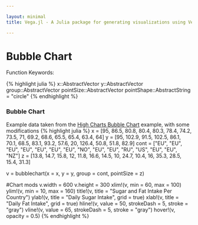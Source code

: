 ```yaml
---

layout: minimal
title: Vega.jl - A Julia package for generating visualizations using Vega

---
```


# Bubble Chart

Function Keywords:

{% highlight julia %}
x::AbstractVector
y::AbstractVector
group::AbstractVector
pointSize::AbstractVector
pointShape::AbstractString = "circle"
{% endhighlight %}

### Bubble Chart

Example data taken from the <a href="http://www.highcharts.com/demo/bubble">High Charts Bubble Chart</a> example, with some modifications
{% highlight julia %}
x = [95, 86.5, 80.8, 80.4, 80.3, 78.4, 74.2, 73.5, 71, 69.2, 68.6, 65.5, 65.4, 63.4, 64]
y = [95, 102.9, 91.5, 102.5, 86.1, 70.1, 68.5, 83.1, 93.2, 57.6, 20, 126.4, 50.8, 51.8, 82.9]
cont = ["EU", "EU", "EU", "EU", "EU", "EU", "EU", "NO", "EU", "EU", "RU", "US", "EU", "EU", "NZ"]
z = [13.8, 14.7, 15.8, 12, 11.8, 16.6, 14.5, 10, 24.7, 10.4, 16, 35.3, 28.5, 15.4, 31.3]


v = bubblechart(x = x, y = y, group = cont, pointSize = z)

#Chart mods
v.width = 600
v.height = 300
xlim!(v, min = 60, max = 100)
ylim!(v, min = 10, max = 160)
title!(v, title = "Sugar and Fat Intake Per Country")
ylab!(v, title = "Daily Sugar Intake", grid = true)
xlab!(v, title = "Daily Fat Intake", grid = true)
hline!(v, value = 50, strokeDash = 5, stroke = "gray")
vline!(v, value = 65, strokeDash = 5, stroke = "gray")
hover!(v, opacity = 0.5)
{% endhighlight %}

<div id="bubble"></div>
<script type="text/javascript">
parse("bubble",
	{"name":"Vega Visualization","height":300,"padding":"auto","marks":[{"properties":{"update":{"fillOpacity":{"value":1}},"hover":{"fillOpacity":{"value":0.5}},"enter":{"shape":{"value":"circle"},"x":{"field":"x","scale":"x"},"size":{"mult":30,"field":"y2"},"fill":{"field":"group","scale":"group"},"y":{"field":"y","scale":"y"}}},"from":{"data":"table"},"type":"symbol"},{"properties":{"enter":{"align":{"value":"center"},"fontWeight":{"value":"bold"},"x":{"value":300.0},"font":{"value":""},"fontSize":{"value":16},"fill":{"value":"black"},"baseline":{"value":"top"},"text":{"value":"Sugar and Fat Intake Per Country"},"y":{"value":-40}}},"from":{"value":"Sugar and Fat Intake Per Country"},"type":"text"},{"properties":{"enter":{"strokeDash":{"value":[5]},"stroke":{"value":"gray"},"x2":{"field":{"group":"width"}},"x":{"field":{"group":"x"}},"strokeWidth":{"value":1.5},"y":{"value":50,"scale":"y"}}},"type":"rule"},{"properties":{"enter":{"strokeDash":{"value":[5]},"stroke":{"value":"gray"},"x":{"value":65,"scale":"x"},"y2":{"field":{"group":"height"}},"strokeWidth":{"value":1.5},"y":{"field":{"group":"y"}}}},"type":"rule"}],"axes":[{"tickSizeEnd":0,"tickSizeMajor":0,"scale":"x","tickSize":0,"tickSizeMinor":0,"format":"","layer":"front","properties":{"title":{"fontSize":{"value":14}}},"grid":true,"title":"Daily Fat Intake","type":"x","ticks":0},{"tickSizeEnd":0,"tickSizeMajor":0,"scale":"y","tickSize":0,"tickSizeMinor":0,"format":"","layer":"front","properties":{"title":{"fontSize":{"value":14}}},"grid":true,"title":"Daily Sugar Intake","type":"y","ticks":0}],"data":[{"name":"table","values":[{"x":95.0,"y2":13.8,"group":"EU","y":95.0},{"x":86.5,"y2":14.7,"group":"EU","y":102.9},{"x":80.8,"y2":15.8,"group":"EU","y":91.5},{"x":80.4,"y2":12.0,"group":"EU","y":102.5},{"x":80.3,"y2":11.8,"group":"EU","y":86.1},{"x":78.4,"y2":16.6,"group":"EU","y":70.1},{"x":74.2,"y2":14.5,"group":"EU","y":68.5},{"x":73.5,"y2":10.0,"group":"NO","y":83.1},{"x":71.0,"y2":24.7,"group":"EU","y":93.2},{"x":69.2,"y2":10.4,"group":"EU","y":57.6},{"x":68.6,"y2":16.0,"group":"RU","y":20.0},{"x":65.5,"y2":35.3,"group":"US","y":126.4},{"x":65.4,"y2":28.5,"group":"EU","y":50.8},{"x":63.4,"y2":15.4,"group":"EU","y":51.8},{"x":64.0,"y2":31.3,"group":"NZ","y":82.9}]}],"scales":[{"reverse":false,"name":"x","zero":false,"domainMax":100,"domain":{"data":"table","field":"x"},"domainMin":60,"range":"width","type":"linear","round":false},{"reverse":false,"name":"y","zero":false,"domainMax":160,"domain":{"data":"table","field":"y"},"domainMin":10,"range":"height","type":"linear","round":false},{"name":"group","range":["rgb(166,206,227)","rgb( 31,120,180)","rgb(178,223,138)","rgb( 51,160, 44)","rgb(251,154,153)","rgb(227, 26, 28)","rgb(253,191,111)","rgb(255,127,  0)","rgb(202,178,214)","rgb(106, 61,154)","rgb(255,255,153)","rgb(177, 89, 40)"],"domain":{"data":"table","field":"group"},"type":"ordinal"}],"width":600,"legends":[{"title":"Group","fill":"group"}]}
	);
</script>